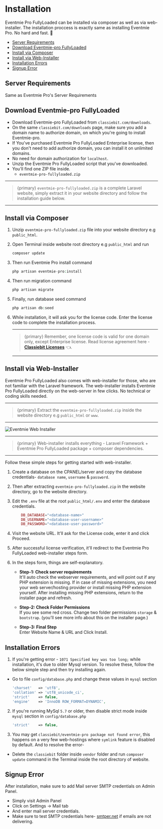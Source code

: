 # Installation

Eventmie Pro FullyLoaded can be installed via composer as well as via web-installer. The installation proccess is exactly same as installing Eventmie Pro. No hard and fast. 🤞


- [Server Requirements](#server-requirements)
- [Download Eventmie-pro FullyLoaded](#download-eventmie-pro-FullyLoaded)
- [Install via Composer](#install-via-composer)
- [Install via Web-Installer](#install-via-web-installer)
- [Installation Errors](#installation-errors)
- [Signup Error](#signup-error)


<a name="server-requirements"></a> 
## Server Requirements

Same as Eventmie Pro's Server Requirements


<a name="download-eventmie-pro-FullyLoaded"></a> 
## Download Eventmie-pro FullyLoaded

* Download Eventmie-pro FullyLoaded from `classiebit.com/downloads`.
* On the same `classiebit.com/downloads` page, make sure you add a domain name to authorize domain, on which you're going to install Eventmie-pro.
* If You've purchased Eventmie Pro FullyLoaded Enterprise license, then you don't need to add authorize domain, you can install it on unlimited domains.
* No need for domain authorization for `localhost`.
* Unzip the Eventmie Pro FullyLoaded script that you've downloaded. 
* You'll find one ZIP file inside. 
    - `eventmie-pro-fullyloaded.zip`
    
---

>{primary} `eventmie-pro-fullyloaded.zip` is a complete Laravel website, simply extract it in your website directory and follow the  installation guide below.

---


<a name="install-via-composer"></a>
## Install via Composer


1. Unzip `eventmie-pro-fullyloaded.zip` file into your website directory e.g `public_html`.
2. Open Terminal inside website root directory e.g `public_html` and run

    ```php
    composer update
    ```

3. Then run Eventmie Pro install command

    ```php
    php artisan eventmie-pro:install
    ```

4. Then run migration command

    ```php
    php artisan migrate
    ```

4. Finally, run database seed command

    ```php
    php artisan db:seed
    ```    

5. While installation, it will ask you for the license code. Enter the license code to complete the installation process.

    ---

    >{primary} Remember, one license code is valid for one domain only, except Enterprise license. Read license agreement here - **[Classiebit Licenses](https://classiebit.com/license)** 👈.

    ---


<a name="install-via-web-installer"></a>
## Install via Web-Installer

Eventmie Pro FullyLoaded also comes with web-installer for those, who are not familiar with the Laravel framework. The web-installer installs Eventmie Pro FullyLoaded directly on the web-server in few clicks. No technical or coding skills needed.

---

>{primary} Extract the `eventmie-pro-fullyloaded.zip` inside the website directory e.g `public_html` or `www`.

---

![Eventmie Web Installer](/images/installation-web-installer.jpg "Eventmie Web Installer")

---

>{primary} Web-installer installs everything - Laravel Framework + Eventmie Pro FullyLoaded package + composer dependencies.

---

Follow these simple steps for getting started with web-installer.

1. Create a database on the CPANEL/server and copy the database credentials- `database name`, `username` & `password`.
2. Then after extracting `eventmie-pro-fullyloaded.zip` in the website directory, go to the website directory. 
3. Edit the `.env` file at the root `public_html/.env` and enter the database credentials. 

    ```php
        DB_DATABASE="<database-name>"
        DB_USERNAME="<database-user-username>"
        DB_PASSWORD="<database-user-password>"
    ```

3. Visit the website URL. It'll ask for the License code, enter it and click Proceed.
4. After successful license verification, it'll redirect to the Eventmie Pro FullyLoaded web-installer steps form.
5. In the steps form, things are self-explanatory.

    * **Step-1: Check server requirements** <br>
    It'll auto check the webserver requirements, and will point out if any PHP extension is missing. If in case of missing extensions, you need your web server/hosting provider or install missing PHP extension yourself. After installing missing PHP extensions, return to the installer page and refresh.

    
    * **Step-2: Check Folder Permissions** <br> 
    If you see some red cross. Change two folder permissions `storage` & `bootstrap`. (you'll see more info about this on the installer page.)

    * **Step-3: Final Step** <br>
    Enter Website Name & URL and Click Install.



<a name="installation-errors"></a>
## Installation Errors

1. If you're getting error - `1071 Specified key was too long;` while installation, it's due to older Mysql version. To resolve these, follow the below simple step and then try installing again.

* Go to file `config/database.php` and change these values in `mysql` section

    ```php
    'charset'   => 'utf8',
    'collation' => 'utf8_unicode_ci',
    'strict'    => false,
    'engine'    => 'InnoDB ROW_FORMAT=DYNAMIC',
    ```


2. If you're running MySql `5.7` or older, then disable strict mode inside `mysql` section in `config/database.php`

    ```php
    'strict'    => false,
    ```

3. You may get `classiebit/eventmie-pro package not found error`, this happens on a very few web-hostings where `symlink` feature is disabled by default. And to resolve the error-

- Delete the `classiebit` folder inside `vendor` folder and run `composer update` command in the Terminal inside the root directory of website.


<a name="signup-error"></a>
## Signup Error

After installation, make sure to add Mail server SMTP credentials on Admin Panel.

- Simply visit Admin Panel
- Click on Settings -> Mail tab
- And enter mail server credentials.
- Make sure to test SMTP credentials here- [smtper.net](https://www.smtper.net) if emails are not delivering.
